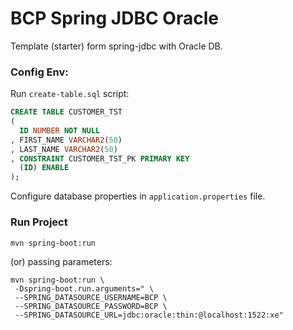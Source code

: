 # BCP Spring JDBC Oracle

Template (starter) form spring-jdbc with Oracle DB.

### Config Env:

Run `create-table.sql` script:

```sql
CREATE TABLE CUSTOMER_TST 
(
  ID NUMBER NOT NULL 
, FIRST_NAME VARCHAR2(50) 
, LAST_NAME VARCHAR2(50) 
, CONSTRAINT CUSTOMER_TST_PK PRIMARY KEY 
  (ID) ENABLE 
);
```

Configure database properties in `application.properties` file.

### Run Project

```console
mvn spring-boot:run
```
(or) passing parameters:
```console
mvn spring-boot:run \
 -Dspring-boot.run.arguments=" \
 --SPRING_DATASOURCE_USERNAME=BCP \
 --SPRING_DATASOURCE_PASSWORD=BCP \
 --SPRING_DATASOURCE_URL=jdbc:oracle:thin:@localhost:1522:xe"
 ```